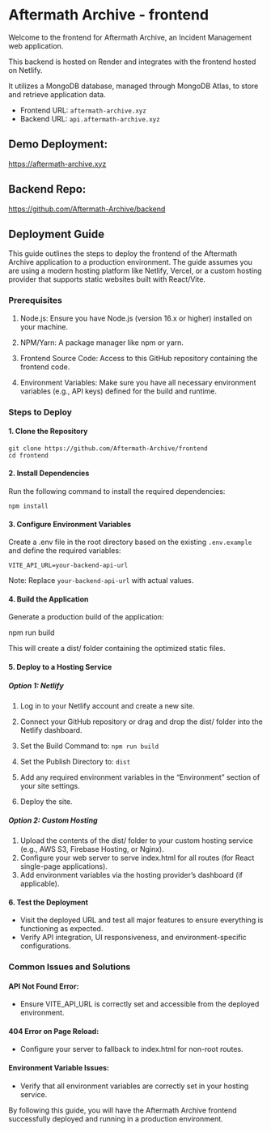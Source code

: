 # Aftermath Archive - frontend

Welcome to the frontend for Aftermath Archive, an Incident Management web application.

This backend is hosted on Render and integrates with the frontend hosted on Netlify.

It utilizes a MongoDB database, managed through MongoDB Atlas, to store and retrieve application data.

- Frontend URL: `aftermath-archive.xyz`
- Backend URL: `api.aftermath-archive.xyz`

## Demo Deployment:

https://aftermath-archive.xyz

## Backend Repo:

https://github.com/Aftermath-Archive/backend

## Deployment Guide

This guide outlines the steps to deploy the frontend of the Aftermath Archive application to a production environment. The guide assumes you are using a modern hosting platform like Netlify, Vercel, or a custom hosting provider that supports static websites built with React/Vite.

### Prerequisites

1. Node.js: Ensure you have Node.js (version 16.x or higher) installed on your machine.

2. NPM/Yarn: A package manager like npm or yarn.

3. Frontend Source Code: Access to this GitHub repository containing the frontend code.

4. Environment Variables: Make sure you have all necessary environment variables (e.g., API keys) defined for the build and runtime.

### Steps to Deploy

#### 1. Clone the Repository

```
git clone https://github.com/Aftermath-Archive/frontend
cd frontend
```

#### 2. Install Dependencies

Run the following command to install the required dependencies:

```
npm install
```

#### 3. Configure Environment Variables

Create a .env file in the root directory based on the existing `.env.example` and define the required variables:

```
VITE_API_URL=your-backend-api-url
```

Note: Replace `your-backend-api-url` with actual values.

#### 4. Build the Application

Generate a production build of the application:

npm run build

This will create a dist/ folder containing the optimized static files.

#### 5. Deploy to a Hosting Service

##### Option 1: Netlify

1. Log in to your Netlify account and create a new site.
2. Connect your GitHub repository or drag and drop the dist/ folder into the Netlify dashboard.
3. Set the Build Command to: `npm run build`

4. Set the Publish Directory to: `dist`

5. Add any required environment variables in the “Environment” section of your site settings.
6. Deploy the site.

##### Option 2: Custom Hosting

1. Upload the contents of the dist/ folder to your custom hosting service (e.g., AWS S3, Firebase Hosting, or Nginx).
2. Configure your web server to serve index.html for all routes (for React single-page applications).
3. Add environment variables via the hosting provider’s dashboard (if applicable).

#### 6. Test the Deployment

- Visit the deployed URL and test all major features to ensure everything is functioning as expected.
- Verify API integration, UI responsiveness, and environment-specific configurations.

### Common Issues and Solutions

#### API Not Found Error:

- Ensure VITE_API_URL is correctly set and accessible from the deployed environment.

#### 404 Error on Page Reload:

- Configure your server to fallback to index.html for non-root routes.

#### Environment Variable Issues:

- Verify that all environment variables are correctly set in your hosting service.

By following this guide, you will have the Aftermath Archive frontend successfully deployed and running in a production environment.
